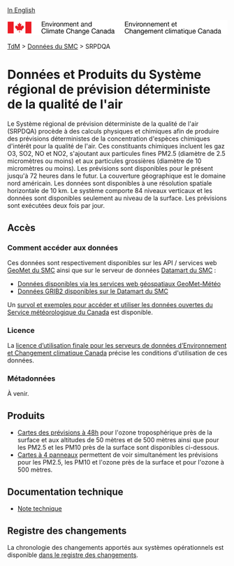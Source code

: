 [In English](readme_raqdps_en.md)

![ECCC logo](../../img_eccc-logo.png)

[TdM](../../readme_fr.md) > [Données du SMC](../readme_fr.md) > SRPDQA

# Données et Produits du Système régional de prévision déterministe de la qualité de l'air 

Le Système régional de prévision déterministe de la qualité de l'air (SRPDQA) procède à des calculs physiques et chimiques afin de produire des prévisions déterministes de la concentration d'espèces chimiques d'intérêt pour la qualité de l'air. Ces constituants chimiques incluent les gaz O3, SO2, NO et NO2, s'ajoutant aux particules fines PM2.5 (diamètre de 2.5 micromètres ou moins) et aux particules grossières (diamètre de 10 micromètres ou moins). Les prévisions sont disponibles pour le présent jusqu'à 72 heures dans le futur. La couverture géographique est le domaine nord américain. Les données sont disponibles à une résolution spatiale horizontale de 10 km. Le système comporte 84 niveaux verticaux et les données sont disponibles seulement au niveau de la surface. Les prévisions sont exécutées deux fois par jour. 

## Accès

### Comment accéder aux données

Ces données sont respectivement disponibles sur les API / services web [GeoMet du SMC](../../msc-geomet/readme_fr.md) ainsi que sur le serveur de données [Datamart du SMC](../../msc-datamart/readme_fr.md) :

* [Données disponibles via les services web géospatiaux GeoMet-Météo](readme_raqdps-geomet_fr.md)
* [Données GRIB2 disponibles sur le Datamart du SMC](readme_raqdps-datamart_fr.md) 

Un [survol et exemples pour accéder et utiliser les données ouvertes du Service météorologique du Canada](../../usage/readme_fr.md) est disponible.

### Licence

La [licence d’utilisation finale pour les serveurs de données d’Environnement et Changement climatique Canada](../../licence/readme_fr.md) précise les conditions d'utilisation de ces données.

### Métadonnées

À venir.

## Produits

* [Cartes des prévisions à 48h](https://meteo.gc.ca/aqfm/index_f.html) pour l'ozone troposphérique près de la surface et aux altitudes de 50 mètres et de 500 mètres ainsi que pour les PM2.5 et les PM10 près de la surface sont disponibles ci-dessous. 
* [Cartes à 4 panneaux](https://meteo.gc.ca/aqfm/index_f.html) permettent de voir simultanément les prévisions pour les PM2.5, les PM10 et l'ozone près de la surface et pour l'ozone à 500 mètres.

## Documentation technique

* [Note technique](http://collaboration.cmc.ec.gc.ca/cmc/CMOI/product_guide/docs/tech_notes/technote_raqdps_f.pdf) 

## Registre des changements 

La chronologie des changements apportés aux systèmes opérationnels est disponible [dans le registre des changements](changelog_raqdps_fr.md).
